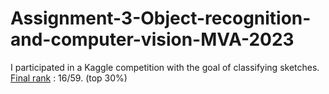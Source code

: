 # Assignment-3-Object-recognition-and-computer-vision-MVA-2023

I participated in a Kaggle competition with the goal of classifying sketches. \
[Final rank](https://www.kaggle.com/competitions/mva-recvis-2023/leaderboard) : 16/59. (top 30%) 
